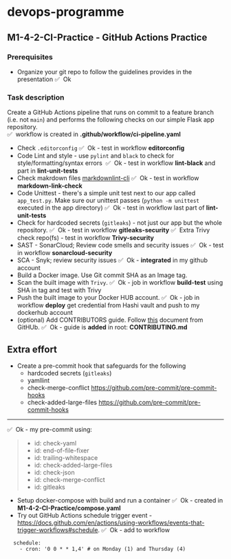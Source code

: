 # devops-programme


## M1-4-2-CI-Practice - GitHub Actions Practice

### Prerequisites

- Organize your git repo to follow the guidelines provides in the presentation&nbsp;✅&nbsp; Ok

### Task description

Create a GitHub Actions pipeline that runs on commit to a feature branch (i.e. not `main`) and performs the following checks on our simple Flask app repository.<br>✅&nbsp; workflow is created in **.github/workflow/ci-pipeline.yaml**

- Check `.editorconfig`&nbsp;✅&nbsp; Ok - test in workflow **editorconfig**
- Code Lint and style - use `pylint` and `black` to check for style/formatting/syntax errors
&nbsp;✅&nbsp; Ok - test in workflow **lint-black** and part in **lint-unit-tests**
- Check makrdown files [markdownlint-cli](https://www.npmjs.com/package/cli-markdown)&nbsp;✅&nbsp; Ok - test in workflow **markdown-link-check**
- Code Unittest - there's a simple unit test next to our app called `app_test.py`. Make sure our unittest passes (`python -m unittest` executed in the app directory)&nbsp;✅&nbsp; Ok - test in workflow last part of **lint-unit-tests**
- Check for hardcoded secrets (`gitleaks`) - not just our app but the whole repository.
    ✅&nbsp; Ok - test in workflow  **gitleaks-security**
    ✅&nbsp; Extra Trivy check repo(fs) - test in workflow  **Trivy-security**
- SAST - SonarCloud; Review code smells and security issues&nbsp;✅&nbsp; Ok - test in workflow  **sonarcloud-security**
- SCA - Snyk; review security issues&nbsp;✅&nbsp; Ok - **integrated** in my github account
- Build a Docker image. Use Git commit SHA as an Image tag.
- Scan the built image with `Trivy`.
    ✅&nbsp; Ok - job in workflow  **build-test** using SHA in tag and test with Trivy
- Push the built image to your Docker HUB account.
    ✅&nbsp; Ok - job in workflow  **deploy** get credential from Hashi vault and push to my dockerhub account
- (optional) Add CONTRIBUTORS guide. Follow [this](https://docs.github.com/en/communities/setting-up-your-project-for-healthy-contributions/setting-guidelines-for-repository-contributors) document from GitHUb.
    ✅&nbsp; Ok - guide is **added** in root: **CONTRIBUTING.md**

## Extra effort

- Create a pre-commit hook that safeguards for the following
  - hardcoded secrets (`gitleaks`)
  - yamllint
  - check-merge-conflict <https://github.com/pre-commit/pre-commit-hooks>
  - check-added-large-files <https://github.com/pre-commit/pre-commit-hooks>
***
✅&nbsp; Ok - my pre-commit using:
> - id: check-yaml
> - id: end-of-file-fixer
> - id: trailing-whitespace
> - id: check-added-large-files
> - id: check-json
> - id: check-merge-conflict
> - id: gitleaks

- Setup docker-compose with build and run a container&nbsp;✅&nbsp; Ok - created in  **M1-4-2-CI-Practice/compose.yaml**
- Try out GitHub Actions schedule trigger event - <https://docs.github.com/en/actions/using-workflows/events-that-trigger-workflows#schedule>.
✅&nbsp; Ok - add to workflow
```
  schedule:
    - cron: '0 0 * * 1,4' # on Monday (1) and Thursday (4)
```
